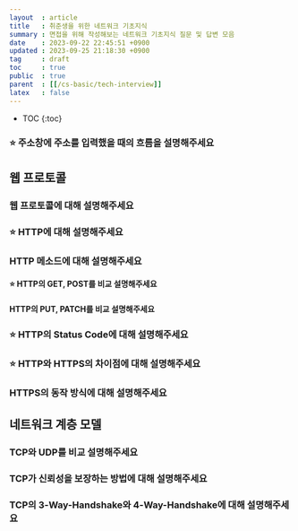 ```yaml
---
layout  : article
title   : 취준생을 위한 네트워크 기초지식
summary : 면접을 위해 작성해보는 네트워크 기초지식 질문 및 답변 모음
date    : 2023-09-22 22:45:51 +0900
updated : 2023-09-25 21:18:30 +0900
tag     : draft
toc     : true
public  : true
parent  : [[/cs-basic/tech-interview]]
latex   : false
---
```

* TOC
{:toc}

### ⭐ 주소창에 주소를 입력했을 때의 흐름을 설명해주세요

## 웹 프로토콜

### 웹 프로토콜에 대해 설명해주세요

### ⭐ HTTP에 대해 설명해주세요

### HTTP 메소드에 대해 설명해주세요

#### ⭐ HTTP의 GET, POST를 비교 설명해주세요

#### HTTP의 PUT, PATCH를 비교 설명해주세요

### ⭐ HTTP의 Status Code에 대해 설명해주세요

### ⭐ HTTP와 HTTPS의 차이점에 대해 설명해주세요

### HTTPS의 동작 방식에 대해 설명해주세요

## 네트워크 계층 모델

### TCP와 UDP를 비교 설명해주세요

### TCP가 신뢰성을 보장하는 방법에 대해 설명해주세요

### TCP의 3-Way-Handshake와 4-Way-Handshake에 대해 설명해주세요
